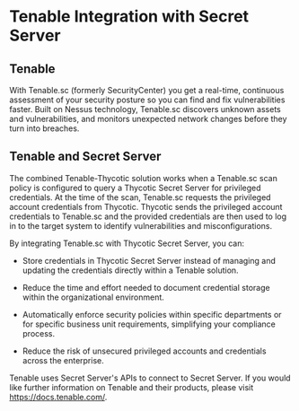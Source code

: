 [title]: # (Tenable)
[tags]: # (introduction)
[priority]: # (1)
# Tenable Integration with Secret Server

## Tenable
With Tenable.sc (formerly SecurityCenter) you get a real-time, continuous assessment of your security posture so you can find and fix vulnerabilities faster. Built on Nessus technology, Tenable.sc discovers unknown assets and vulnerabilities, and monitors unexpected network changes before they turn into breaches.

## Tenable and Secret Server

The combined Tenable-Thycotic solution works when a Tenable.sc scan policy is configured to query a
Thycotic Secret Server for privileged credentials. At the time of the scan, Tenable.sc requests the privileged account credentials from Thycotic. Thycotic sends the privileged account credentials to Tenable.sc and the provided credentials are then used to log in to the target system to identify vulnerabilities and misconfigurations.

By integrating Tenable.sc with Thycotic Secret Server, you can:

* Store credentials in Thycotic Secret Server instead of managing and updating the credentials directly within a Tenable solution.

* Reduce the time and effort needed to document credential storage within the organizational
environment.

* Automatically enforce security policies within specific departments or for specific business unit
requirements, simplifying your compliance process.

* Reduce the risk of unsecured privileged accounts and credentials across the enterprise.

Tenable uses Secret Server's APIs to connect to Secret Server. If you would like further information on Tenable and their products, please visit https://docs.tenable.com/.
